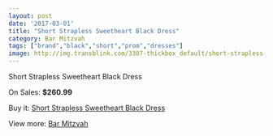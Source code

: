 ```yaml
---
layout: post
date: '2017-03-01'
title: "Short Strapless Sweetheart Black Dress"
category: Bar Mitzvah
tags: ["brand","black","short","prom","dresses"]
image: http://img.transblink.com/3307-thickbox_default/short-strapless-sweetheart-black-dress.jpg
---
```

Short Strapless Sweetheart Black Dress

On Sales: **$260.99**
<a href="https://www.transblink.com/en/bar-mitzvah/1043-short-strapless-sweetheart-black-dress.html"><amp-img layout="responsive" width="600" height="600" src="//img.transblink.com/3307-thickbox_default/short-strapless-sweetheart-black-dress.jpg" alt="Short Strapless Sweetheart Black Dress 0" /></a>
<a href="https://www.transblink.com/en/bar-mitzvah/1043-short-strapless-sweetheart-black-dress.html"><amp-img layout="responsive" width="600" height="600" src="//img.transblink.com/3308-thickbox_default/short-strapless-sweetheart-black-dress.jpg" alt="Short Strapless Sweetheart Black Dress 1" /></a>
<a href="https://www.transblink.com/en/bar-mitzvah/1043-short-strapless-sweetheart-black-dress.html"><amp-img layout="responsive" width="600" height="600" src="//img.transblink.com/3309-thickbox_default/short-strapless-sweetheart-black-dress.jpg" alt="Short Strapless Sweetheart Black Dress 2" /></a>

Buy it: [Short Strapless Sweetheart Black Dress](https://www.transblink.com/en/bar-mitzvah/1043-short-strapless-sweetheart-black-dress.html "Short Strapless Sweetheart Black Dress")

View more: [Bar Mitzvah](https://www.transblink.com/en/2-bar-mitzvah "Bar Mitzvah")